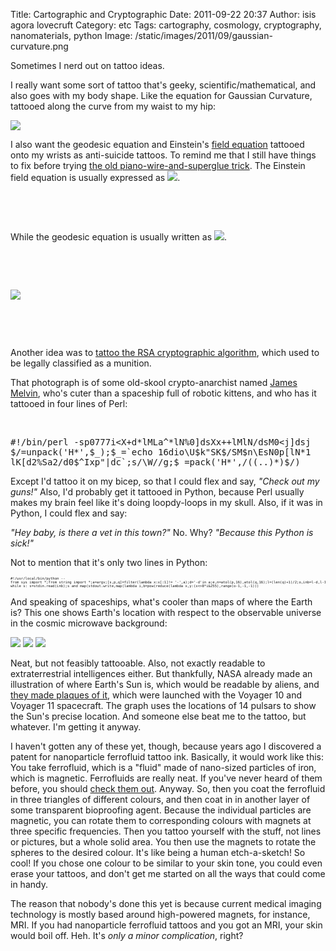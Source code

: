 Title: Cartographic and Cryptographic
Date: 2011-09-22 20:37
Author: isis agora lovecruft
Category: etc
Tags: cartography, cosmology, cryptography, nanomaterials, python
Image: /static/images/2011/09/gaussian-curvature.png

<!-- PELICAN_BEGIN_SUMMARY -->

Sometimes I nerd out on tattoo ideas.

I really want some sort of tattoo that's geeky, scientific/mathematical,
and also goes with my body shape. Like the equation for Gaussian
Curvature, tattooed along the curve from my waist to my hip:

![](|filename|../images/2011/09/gaussian-curvature.png)

I also want the geodesic equation and Einstein's
[field equation](https://secure.wikimedia.org/wikipedia/en/wiki/Einstein_field_equations)
tattooed onto my wrists as anti-suicide tattoos. To remind me that I
still have things to fix before trying
[the old piano-wire-and-superglue trick](http://uncyclopedia.wikia.com/wiki/HowTo:Commit_Suicide#Method_7:_Emotionally_Disturbing_Piano_Wire_Beheading). The
Einstein field equation is usually expressed as ![](|filename|../images/2011/09/einstein-field-eqn.png).

<p><br /></p>
<p><br /></p>

While the geodesic equation is usually written as ![](|filename|../images/2011/09/geodesic-eqn.png).

<p><br /></p>
<p><br /></p>

![](|filename|../images/2011/09/james-melvin.jpg)
<p><br /></p>
<p><br /></p>

Another idea was to
[tattoo the RSA cryptographic algorithm](http://www.cypherspace.org/rsa/),
which used to be legally classified as a munition.

That photograph is of some old-skool crypto-anarchist named
[James Melvin](mailto:jmelvin2@bellsouth.net), who's cuter than a
spaceship full of robotic kittens, and who has it tattooed in four
lines of Perl:

<p><br /></p>

<pre class="prettyprint lang-bash">
#!/bin/perl -sp0777i&lt;X+d*lMLa^*lN%0]dsXx++lMlN/dsM0&lt;j]dsj
$/=unpack('H*',$_);$_=`echo 16dio\U$k"SK$/SM$n\EsN0p[lN*1
lK[d2%Sa2/d0$^Ixp"|dc`;s/\W//g;$_=pack('H*',/((..)*)$/)
</pre>

Except I'd tattoo it on my bicep, so that I could flex and say,
*"Check out my guns!"*  Also, I'd probably get it tattooed in Python,
because Perl usually makes my brain feel like it's doing loopdy-loops
in my skull. Also, if it was in Python, I could flex and say:

*"Hey baby, is there a vet in this town?"*  No. Why?  *"Because this Python is sick!"*

Not to mention that it's only two lines in Python:

<pre style="font-size: 40%" class="prettyprint lang-py">
#!/usr/local/bin/python --
from sys import *;from string import *;a=argv;[s,p,q]=filter(lambda x:x[:1]!= '-',a);d='-d'in a;e,n=atol(p,16),atol(q,16);l=(len(q)+1)/2;o,inb=l-d,l-1+d
while s: s=stdin.read(inb);s and map(stdout.write,map(lambda i,b=pow(reduce(lambda x,y:(x<>8*i&255),range(o-1,-1,-1)))
</pre>

And speaking of spaceships, what's cooler than maps of <!-- PELICAN_END_SUMMARY -->
where the Earth is? This one shows Earth's location with respect to the observable
universe in the cosmic microwave background:

![](http://www.patternsinthevoid.net/blog/wp-content/uploads/2011/09/Earths_Location_in_the_Universe_SMALLER_JPEG.jpg)
![](../wp-content/uploads/2011/09/pulsargrey2.jpg)
![](http://www.patternsinthevoid.net/blog/wp-content/uploads/2011/09/pioneerplaquegrey.png)

Neat, but not feasibly tattooable. Also, not exactly
readable to extraterrestrial intelligences either. But thankfully, NASA
already made an illustration of where Earth's Sun is, which would be
readable by aliens, and
[they made plaques of it](https://secure.wikimedia.org/wikipedia/en/wiki/Pioneer_plaque#Relative_position_of_the_Sun_to_the_center_of_the_Galaxy_and_14_pulsars),
which were launched
with the Voyager 10 and Voyager 11 spacecraft. The graph uses the
locations of 14 pulsars to show the Sun's precise location. And someone
else beat me to the tattoo, but whatever. I'm getting it anyway.

I haven't gotten any of these yet, though, because years ago I
discovered a patent for nanoparticle ferrofluid tattoo ink. Basically,
it would work like this: You take ferrofluid, which is a "fluid" made of
nano-sized particles of iron, which is magnetic. Ferrofluids are really
neat. If you've never heard of them before, you should
[check them out](https://www.youtube.com/watch?v=XUz1ZI-w6LQ).
Anyway. So, then you coat the ferrofluid in three triangles of
different colours, and then coat in in another layer of some transparent
bioproofing agent. Because the individual particles are magnetic, you
can rotate them to corresponding colours with magnets at three specific
frequencies. Then you tattoo yourself with the stuff, not lines or
pictures, but a whole solid area. You then use the magnets to rotate the
spheres to the desired colour. It's like being a human etch-a-sketch! So
cool! If you chose one colour to be similar to your skin tone, you could
even erase your tattoos, and don't get me started on all the ways that
could come in handy.

The reason that nobody's done this yet is because current medical
imaging technology is mostly based around high-powered magnets, for
instance, MRI. If you had nanoparticle ferrofluid tattoos and you got an
MRI, your skin would boil off. Heh. It's *only a minor complication*,
right?

